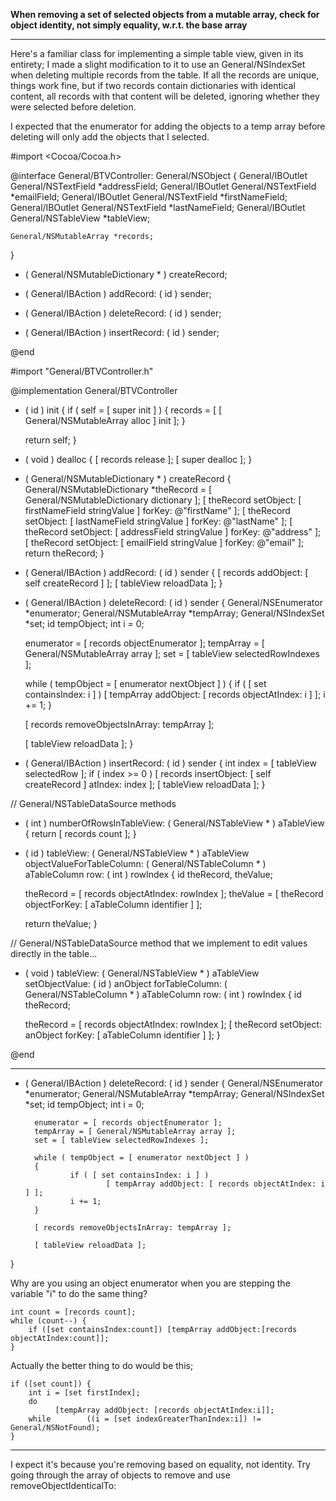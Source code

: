 **When removing a set of selected objects from a mutable array, check for object identity, not simply equality, w.r.t. the base array**

----

Here's a familiar class for implementing a simple table view, given in its entirety; I made a slight modification to it to use an General/NSIndexSet
when deleting multiple records from the table. If all the records are unique, things work fine, but if two records contain dictionaries
with identical content, all records with that content will be deleted, ignoring whether they were selected before deletion.

I expected that the enumerator for adding the objects to a temp array before deleting will only add the objects that I selected.

    
#import <Cocoa/Cocoa.h>

@interface General/BTVController: General/NSObject
{
	General/IBOutlet General/NSTextField *addressField;
	General/IBOutlet General/NSTextField *emailField;
	General/IBOutlet General/NSTextField *firstNameField;
	General/IBOutlet General/NSTextField *lastNameField;
	General/IBOutlet General/NSTableView *tableView;
	
	General/NSMutableArray *records;
}

- ( General/NSMutableDictionary * ) createRecord;

- ( General/IBAction ) addRecord: ( id ) sender;
- ( General/IBAction ) deleteRecord: ( id ) sender;
- ( General/IBAction ) insertRecord: ( id ) sender;
 
@end


    
#import "General/BTVController.h"

@implementation General/BTVController

- ( id ) init
{
	if ( self = [ super init ] )
	{
		records = [ [ General/NSMutableArray alloc ] init ];
	}
	
	return self;
}

- ( void ) dealloc
{
	[ records release ];
	[ super dealloc ];
}

- ( General/NSMutableDictionary * ) createRecord
{
	General/NSMutableDictionary *theRecord = [ General/NSMutableDictionary dictionary ];
	[ theRecord setObject: [ firstNameField stringValue ] forKey: @"firstName" ];
	[ theRecord setObject: [ lastNameField stringValue ] forKey: @"lastName" ];
	[ theRecord setObject: [ addressField stringValue ] forKey: @"address" ];
	[ theRecord setObject: [ emailField stringValue ] forKey: @"email" ];
	return theRecord;
}

- ( General/IBAction ) addRecord: ( id ) sender
{
	[ records addObject: [ self createRecord ] ];
	[ tableView reloadData ];
}

- ( General/IBAction ) deleteRecord: ( id ) sender
{
	General/NSEnumerator *enumerator;
	General/NSMutableArray *tempArray;
	General/NSIndexSet *set;
	id tempObject;
	int i = 0;
	
	enumerator = [ records objectEnumerator ];
	tempArray = [ General/NSMutableArray array ];
	set = [ tableView selectedRowIndexes ];
	
	while ( tempObject = [ enumerator nextObject ] )
	{
		if ( [ set containsIndex: i ] )
			[ tempArray addObject: [ records objectAtIndex: i ] ];
		i += 1;
	}
	
	[ records removeObjectsInArray: tempArray ];

	[ tableView reloadData ];
}

- ( General/IBAction ) insertRecord: ( id ) sender
{
	int index = [ tableView selectedRow ];
	if ( index >= 0 )
		[ records insertObject: [ self createRecord ] atIndex: index ];
	[ tableView reloadData ];
}

// General/NSTableDataSource methods

- ( int ) numberOfRowsInTableView: ( General/NSTableView * ) aTableView
{
	return [ records count ];
}

- ( id ) tableView: ( General/NSTableView * ) aTableView
	objectValueForTableColumn: ( General/NSTableColumn * ) aTableColumn row: ( int ) rowIndex
{
	id theRecord, theValue;
	
	theRecord = [ records objectAtIndex: rowIndex ];
	theValue = [ theRecord objectForKey: [ aTableColumn identifier ] ];
	
	return theValue;
}

// General/NSTableDataSource method that we implement to edit values directly in the table...

- ( void ) tableView: ( General/NSTableView * ) aTableView setObjectValue: ( id ) anObject
	forTableColumn: ( General/NSTableColumn * ) aTableColumn row: ( int ) rowIndex
{
	id theRecord;
	
	theRecord = [ records objectAtIndex: rowIndex ];
	[ theRecord setObject: anObject forKey: [ aTableColumn identifier ] ];
}

@end


----

    

- ( General/IBAction ) deleteRecord: ( id ) sender
{
        General/NSEnumerator *enumerator;
        General/NSMutableArray *tempArray;
        General/NSIndexSet *set;
        id tempObject;
        int i = 0;

        enumerator = [ records objectEnumerator ];
        tempArray = [ General/NSMutableArray array ];
        set = [ tableView selectedRowIndexes ];

        while ( tempObject = [ enumerator nextObject ] )
        {
                if ( [ set containsIndex: i ] )
                        [ tempArray addObject: [ records objectAtIndex: i ] ];
                i += 1;
        }

        [ records removeObjectsInArray: tempArray ];

        [ tableView reloadData ];
}


Why are you using an object enumerator when you are stepping the variable "i" to do the same thing?

    
    int count = [records count];
    while (count--) {
        if ([set containsIndex:count]) [tempArray addObject:[records objectAtIndex:count]];
    }


Actually the better thing to do would be this;

    
    if ([set count]) {
        int i = [set firstIndex];
        do
              [tempArray addObject: [records objectAtIndex:i]];
        while        ((i = [set indexGreaterThanIndex:i]) != General/NSNotFound);
    }



----

I expect it's because you're removing based on equality, not identity. Try going through the array of objects to remove and use     removeObjectIdenticalTo: